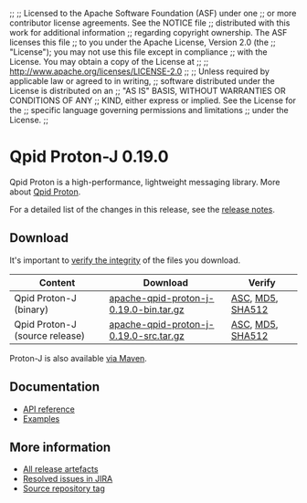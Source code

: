 ;;
;; Licensed to the Apache Software Foundation (ASF) under one
;; or more contributor license agreements.  See the NOTICE file
;; distributed with this work for additional information
;; regarding copyright ownership.  The ASF licenses this file
;; to you under the Apache License, Version 2.0 (the
;; "License"); you may not use this file except in compliance
;; with the License.  You may obtain a copy of the License at
;;
;;   http://www.apache.org/licenses/LICENSE-2.0
;;
;; Unless required by applicable law or agreed to in writing,
;; software distributed under the License is distributed on an
;; "AS IS" BASIS, WITHOUT WARRANTIES OR CONDITIONS OF ANY
;; KIND, either express or implied.  See the License for the
;; specific language governing permissions and limitations
;; under the License.
;;

# Qpid Proton-J 0.19.0

Qpid Proton is a high-performance, lightweight messaging library. More
about [Qpid Proton]({{site_url}}/proton/index.html).

For a detailed list of the changes in this release, see the [release
notes](release-notes.html).

## Download

It's important to [verify the
integrity]({{site_url}}/download.html#verify-what-you-download) of
the files you download.

| Content | Download | Verify |
|---------|----------|--------|
| Qpid Proton-J (binary) | [apache-qpid-proton-j-0.19.0-bin.tar.gz](http://archive.apache.org/dist/qpid/proton-j/0.19.0/apache-qpid-proton-j-0.19.0-bin.tar.gz) | [ASC](http://archive.apache.org/dist/qpid/proton-j/0.19.0/apache-qpid-proton-j-0.19.0-bin.tar.gz.asc), [MD5](http://archive.apache.org/dist/qpid/proton-j/0.19.0/apache-qpid-proton-j-0.19.0-bin.tar.gz.md5), [SHA512](http://archive.apache.org/dist/qpid/proton-j/0.19.0/apache-qpid-proton-j-0.19.0-bin.tar.gz.sha) |
| Qpid Proton-J (source release) | [apache-qpid-proton-j-0.19.0-src.tar.gz](http://archive.apache.org/dist/qpid/proton-j/0.19.0/apache-qpid-proton-j-0.19.0-src.tar.gz) | [ASC](http://archive.apache.org/dist/qpid/proton-j/0.19.0/apache-qpid-proton-j-0.19.0-src.tar.gz.asc), [MD5](http://archive.apache.org/dist/qpid/proton-j/0.19.0/apache-qpid-proton-j-0.19.0-src.tar.gz.md5), [SHA512](http://archive.apache.org/dist/qpid/proton-j/0.19.0/apache-qpid-proton-j-0.19.0-src.tar.gz.sha) |

Proton-J is also available [via Maven]({{site_url}}/maven.html).

## Documentation


<div class="two-column" markdown="1">

 - [API reference](api/index.html)
 - [Examples](https://github.com/apache/qpid-proton-j/tree/0.19.0/examples)

</div>


## More information

 - [All release artefacts](http://archive.apache.org/dist/qpid/proton-j/0.19.0)
 - [Resolved issues in JIRA](https://issues.apache.org/jira/issues/?jql=project+%3D+PROTON+AND+fixVersion+%3D+%27proton-j-0.19.0%27+AND+resolution+%3D+%27fixed%27+ORDER+BY+priority+DESC)
 - [Source repository tag](https://git-wip-us.apache.org/repos/asf?p=qpid-proton-j.git;a=tag;h=0.19.0)

<script type="text/javascript">
  _deferredFunctions.push(function() {
      if ("0.19.0" === "{{current_proton_j_release}}") {
          _modifyCurrentReleaseLinks();
      }
  });
</script>